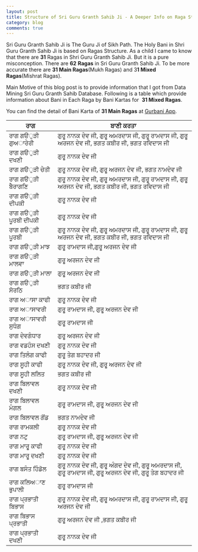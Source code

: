```yaml
---
layout: post
title: Structure of Sri Guru Granth Sahib Ji - A Deeper Info on Raga Structure.
category: blog
comments: true
---
```


Sri Guru Granth Sahib Ji is The Guru Ji of Sikh Path. The Holy Bani in Shri Guru Granth Sahib Ji is based on Ragas Structure. As a child I came to know that there are **31** Ragas in Shri Guru Granth Sahib Ji. But it is a pure misconception. There are **62** **Ragas** in Sri Guru Granth Sahib Ji. To be more accurate there are **31 Main Ragas**(Mukh Ragas) and 3**1 Mixed Ragas**(Mishrat Ragas).

 Main Motive of this blog post is to provide information that I got from Data Mining Sri Guru Granth Sahib Database. Following is a table which provide information about Bani in Each Raga by Bani Kartas for  **31 Mixed Ragas**. 
 
 You can find the detail of Bani Karta of **31 Main Ragas** at [Gurbani App](http://gurbani.inders.in/#/analytics/raag).  

|ਰਾਗ|ਬਾਣੀ ਕਰਤਾ|
|--- |--- |
|ਰਾਗ ਗੳੁੜੀ ਗੁਅਾਰੇਰੀ|ਗੁਰੂ ਨਾਨਕ ਦੇਵ ਜੀ, ਗੁਰੂ ਅਮਰਦਾਸ ਜੀ, ਗੁਰੂ ਰਾਮਦਾਸ ਜੀ, ਗੁਰੂ ਅਰਜਨ ਦੇਵ ਜੀ, ਭਗਤ ਕਬੀਰ ਜੀ, ਭਗਤ ਰਵਿਦਾਸ ਜੀ|
|ਰਾਗ ਗੳੁੜੀ ਦਖਣੀ|ਗੁਰੂ ਨਾਨਕ ਦੇਵ ਜੀ|
|ਰਾਗ ਗੳੁੜੀ ਚੇਤੀ|ਗੁਰੂ ਨਾਨਕ ਦੇਵ ਜੀ, ਗੁਰੂ ਅਰਜਨ ਦੇਵ ਜੀ, ਭਗਤ ਨਾਮਦੇਵ ਜੀ|
|ਰਾਗ ਗੳੁੜੀ ਬੈਰਾਗਣਿ|ਗੁਰੂ ਨਾਨਕ ਦੇਵ ਜੀ, ਗੁਰੂ ਅਮਰਦਾਸ ਜੀ, ਗੁਰੂ ਰਾਮਦਾਸ ਜੀ, ਗੁਰੂ ਅਰਜਨ ਦੇਵ ਜੀ, ਭਗਤ ਕਬੀਰ ਜੀ, ਭਗਤ ਰਵਿਦਾਸ ਜੀ|
|ਰਾਗ ਗੳੁੜੀ ਦੀਪਕੀ|ਗੁਰੂ ਨਾਨਕ ਦੇਵ ਜੀ|
|ਰਾਗ ਗੳੁੜੀ ਪੂਰਬੀ ਦੀਪਕੀ|ਗੁਰੂ ਨਾਨਕ ਦੇਵ ਜੀ|
|ਰਾਗ ਗੳੁੜੀ ਪੂਰਬੀ|ਗੁਰੂ ਨਾਨਕ ਦੇਵ ਜੀ, ਗੁਰੂ ਅਮਰਦਾਸ ਜੀ, ਗੁਰੂ ਰਾਮਦਾਸ ਜੀ, ਗੁਰੂ ਅਰਜਨ ਦੇਵ ਜੀ, ਭਗਤ ਕਬੀਰ ਜੀ, ਭਗਤ ਰਵਿਦਾਸ ਜੀ|
|ਰਾਗ ਗੳੁੜੀ ਮਾਝ|ਗੁਰੂ ਰਾਮਦਾਸ ਜੀ,ਗੁਰੂ ਅਰਜਨ ਦੇਵ ਜੀ|
|ਰਾਗ ਗੳੁੜੀ ਮਾਲਵਾ|ਗੁਰੂ ਅਰਜਨ ਦੇਵ ਜੀ|
|ਰਾਗ ਗੳੁੜੀ ਮਾਲਾ|ਗੁਰੂ ਅਰਜਨ ਦੇਵ ਜੀ|
|ਰਾਗ ਗੳੁੜੀ ਸੋਰਠਿ|ਭਗਤ ਕਬੀਰ ਜੀ|
|ਰਾਗ ਅਾਸਾ ਕਾਫੀ|ਗੁਰੂ ਨਾਨਕ ਦੇਵ ਜੀ|
|ਰਾਗ ਅਾਸਾਵਰੀ|ਗੁਰੂ ਰਾਮਦਾਸ ਜੀ, ਗੁਰੂ ਅਰਜਨ ਦੇਵ ਜੀ|
|ਰਾਗ ਅਾਸਾਵਰੀ ਸੁਧੰਗ|ਗੁਰੂ ਰਾਮਦਾਸ ਜੀ|
|ਰਾਗ ਦੇਵਗੰਧਾਰ|ਗੁਰੂ ਅਰਜਨ ਦੇਵ ਜੀ|
|ਰਾਗ ਵਡਹੰਸ ਦਖਣੀ|ਗੁਰੂ ਨਾਨਕ ਦੇਵ ਜੀ|
|ਰਾਗ ਤਿਲੰਗ ਕਾਫੀ|ਗੁਰੂ ਤੇਗ ਬਹਾਦਰ ਜੀ|
|ਰਾਗ ਸੂਹੀ ਕਾਫੀ|ਗੁਰੂ ਨਾਨਕ ਦੇਵ ਜੀ, ਗੁਰੂ ਅਰਜਨ ਦੇਵ ਜੀ|
|ਰਾਗ ਸੂਹੀ ਲਲਿਤ|ਭਗਤ ਕਬੀਰ ਜੀ|
|ਰਾਗ ਬਿਲਾਵਲ ਦਖਣੀ|ਗੁਰੂ ਨਾਨਕ ਦੇਵ ਜੀ|
|ਰਾਗ ਬਿਲਾਵਲ ਮੰਗਲ|ਗੁਰੂ ਰਾਮਦਾਸ ਜੀ, ਗੁਰੂ ਅਰਜਨ ਦੇਵ ਜੀ|
|ਰਾਗ ਬਿਲਾਵਲ ਗੋਂਡ|ਭਗਤ ਨਾਮਦੇਵ ਜੀ|
|ਰਾਗ ਰਾਮਕਲੀ|ਗੁਰੂ ਨਾਨਕ ਦੇਵ ਜੀ|
|ਰਾਗ ਨਟੁ|ਗੁਰੂ ਰਾਮਦਾਸ ਜੀ, ਗੁਰੂ ਅਰਜਨ ਦੇਵ ਜੀ|
|ਰਾਗ ਮਾਰੂ ਕਾਫੀ|ਗੁਰੂ ਨਾਨਕ ਦੇਵ ਜੀ|
|ਰਾਗ ਮਾਰੂ ਦਖਣੀ|ਗੁਰੂ ਨਾਨਕ ਦੇਵ ਜੀ|
|ਰਾਗ ਬਸੰਤ ਹਿੰਡੋਲ|ਗੁਰੂ ਨਾਨਕ ਦੇਵ ਜੀ, ਗੁਰੂ ਅੰਗਦ ਦੇਵ ਜੀ, ਗੁਰੂ ਅਮਰਦਾਸ ਜੀ, ਗੁਰੂ ਰਾਮਦਾਸ ਜੀ, ਗੁਰੂ ਅਰਜਨ ਦੇਵ ਜੀ, ਗੁਰੂ ਤੇਗ ਬਹਾਦਰ ਜੀ|
|ਰਾਗ ਕਲਿਅਾਣ ਭੁਪਾਲੀ|ਗੁਰੂ ਰਾਮਦਾਸ ਜੀ|
|ਰਾਗ ਪ੍ਰਭਾਤੀ ਬਿਭਾਸ|ਗੁਰੂ ਨਾਨਕ ਦੇਵ ਜੀ, ਗੁਰੂ ਅਮਰਦਾਸ ਜੀ, ਗੁਰੂ ਰਾਮਦਾਸ ਜੀ, ਗੁਰੂ ਅਰਜਨ ਦੇਵ ਜੀ|
|ਰਾਗ ਬਿਭਾਸ ਪ੍ਰਭਾਤੀ|ਗੁਰੂ ਅਰਜਨ ਦੇਵ ਜੀ ,ਭਗਤ ਕਬੀਰ ਜੀ|
|ਰਾਗ ਪ੍ਰਭਾਤੀ ਦਖਣੀ|ਗੁਰੂ ਨਾਨਕ ਦੇਵ ਜੀ|
